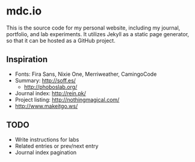 # mdc.io
This is the source code for my personal website, including my journal, portfolio, and lab experiments. It utilizes Jekyll as a static page generator, so that it can be hosted as a GitHub project.

## Inspiration
+ Fonts: Fira Sans, Nixie One, Merriweather, CamingoCode
+ Summary: http://soff.es/
    + http://phoboslab.org/
+ Journal index: http://rein.pk/
+ Project listing: http://nothingmagical.com/
+ http://www.makeitgo.ws/

## TODO
+ Write instructions for labs
+ Related entries or prev/next entry
+ Journal index pagination
